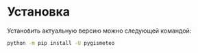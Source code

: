 # Установка

Установить актуальную версию можно следующей командой:

```bash
python -m pip install -U pygismeteo
```
